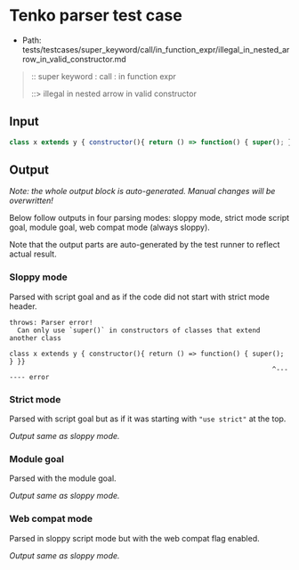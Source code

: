 # Tenko parser test case

- Path: tests/testcases/super_keyword/call/in_function_expr/illegal_in_nested_arrow_in_valid_constructor.md

> :: super keyword : call : in function expr
>
> ::> illegal in nested arrow in valid constructor

## Input

`````js
class x extends y { constructor(){ return () => function() { super(); } }}
`````

## Output

_Note: the whole output block is auto-generated. Manual changes will be overwritten!_

Below follow outputs in four parsing modes: sloppy mode, strict mode script goal, module goal, web compat mode (always sloppy).

Note that the output parts are auto-generated by the test runner to reflect actual result.

### Sloppy mode

Parsed with script goal and as if the code did not start with strict mode header.

`````
throws: Parser error!
  Can only use `super()` in constructors of classes that extend another class

class x extends y { constructor(){ return () => function() { super(); } }}
                                                                  ^------- error
`````

### Strict mode

Parsed with script goal but as if it was starting with `"use strict"` at the top.

_Output same as sloppy mode._

### Module goal

Parsed with the module goal.

_Output same as sloppy mode._

### Web compat mode

Parsed in sloppy script mode but with the web compat flag enabled.

_Output same as sloppy mode._
